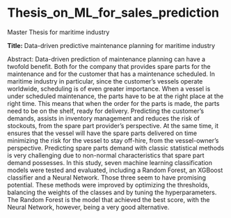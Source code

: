 # Thesis_on_ML_for_sales_prediction
Master Thesis for maritime industry

**Title:** Data-driven predictive maintenance planning for maritime industry

Abstract: 
Data-driven prediction of maintenance planning can have a twofold benefit. Both for the
company that provides spare parts for the maintenance and for the customer that has a
maintenance scheduled. In maritime industry in particular, since the customer’s vessels
operate worldwide, scheduling is of even greater importance. When a vessel is under
scheduled maintenance, the parts have to be at the right place at the right time. This
means that when the order for the parts is made, the parts need to be on the shelf, ready
for delivery. Predicting the customer’s demands, assists in inventory management and
reduces the risk of stockouts, from the spare part provider’s perspective. At the same
time, it ensures that the vessel will have the spare parts delivered on time minimizing the
risk for the vessel to stay off-hire, from the vessel-owner’s perspective.
Predicting spare parts demand with classic statistical methods is very challenging due
to non-normal characteristics that spare part demand possesses. In this study, seven
machine learning classification models were tested and evaluated, including a Random
Forest, an XGBoost classifier and a Neural Network. Those three seem to have promising
potential. These methods were improved by optimizing the thresholds, balancing the
weights of the classes and by tuning the hyperparameters.
The Random Forest is the model that achieved the best score, with the Neural Network,
however, being a very good alternative.




